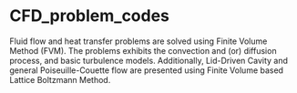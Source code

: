 # CFD_problem_codes

Fluid flow and heat transfer problems are solved using Finite Volume Method (FVM). The problems exhibits the convection and (or) diffusion process, and basic turbulence models. Additionally, Lid-Driven Cavity and general Poiseuille-Couette flow are presented using Finite Volume based Lattice Boltzmann Method. 
